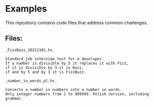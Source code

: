 # Examples
This repository contains code files that address common challenges.


## Files:

```
_FizzBuzz_20211101.hs_

Standard job interview test for a developer.
If a number is divisible by 5 it replaces it with Fizz, 
if it is divisible by 3 it is Buzz, 
if and by 5 and by 3 it is FizzBuzz.
```
```
_number_in_words_pl.hs_

Converts a number in numbers into a number in words. 
Only integer numbers from 1 to 999999. Polish version, including grammar.
```

